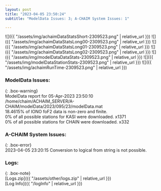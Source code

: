 ```yaml
---
layout: post
title: "2023-04-05 23:50:24"
subtitle: "ModelData Issues: 3; A-CHAIM System Issues: 1"

---
```


![]({{ "/assets/img/achaimDataStatsShort-2309523.png" | relative_url }})
![]({{ "/assets/img/achaimDataStatsLong00-2309523.png" | relative_url }})
![]({{ "/assets/img/achaimDataStatsLong01-2309523.png" | relative_url }})
![]({{ "/assets/img/achaimDataStatsLong02-2309523.png" | relative_url }})
![]({{ "/assets/img/modelDataDataStats-2309523.png" | relative_url }})
![]({{ "/assets/img/modelDataStationStats-2309523.png" | relative_url }})
![]({{ "/assets/img/achaimRunTime-2309523.png" | relative_url }})


### ModelData Issues:  
  
{: .box-warning}  
 ModelData report for 05-Apr-2023 23:50:10   
 /home/chaim/ACHAIM_SERVER/A-CHAIM/modelData/2023/095/23/modelData.mat   
 18.4615% of IONO foF2 data is non-zero and finite.   
 0% of all possible stations for KASI were downloaded. x1371   
 0% of all possible stations for CHAIN were downloaded. x332   
  
### A-CHAIM System Issues:  
  
{: .box-error}  
2023-04-05 23:20:15 Conversion to logical from string is not possible.  

### Logs:  
  
{: .box-note}  
[Logs.zip]({{ "/assets/other/logs.zip" | relative_url }})  
[Log Info]({{ "/logInfo" | relative_url }})  
